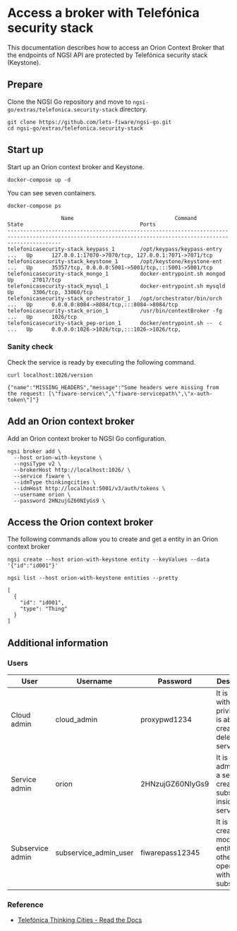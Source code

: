 # Access a broker with Telefónica security stack

This documentation describes how to access an Orion Context Broker that the endpoints of NGSI API
are protected by Telefónica security stack (Keystone).

## Prepare

Clone the NGSI Go repository and move to `ngsi-go/extras/telefonica.security-stack` directory.

```
git clone https://github.com/lets-fiware/ngsi-go.git
cd ngsi-go/extras/telefonica.security-stack
```

## Start up

Start up an Orion context broker and Keystone.

```
docker-compose up -d
```

You can see seven containers.

```
docker-compose ps
```

```
                 Name                                Command               State                                     Ports
-------------------------------------------------------------------------------------------------------------------------------------------------------------
telefonicasecurity-stack_keypass_1        /opt/keypass/keypass-entry ...   Up      127.0.0.1:17070->7070/tcp, 127.0.0.1:7071->7071/tcp
telefonicasecurity-stack_keystone_1       /opt/keystone/keystone-ent ...   Up      35357/tcp, 0.0.0.0:5001->5001/tcp,:::5001->5001/tcp
telefonicasecurity-stack_mongo_1          docker-entrypoint.sh mongod      Up      27017/tcp
telefonicasecurity-stack_mysql_1          docker-entrypoint.sh mysqld      Up      3306/tcp, 33060/tcp
telefonicasecurity-stack_orchestrator_1   /opt/orchestrator/bin/orch ...   Up      0.0.0.0:8084->8084/tcp,:::8084->8084/tcp
telefonicasecurity-stack_orion_1          /usr/bin/contextBroker -fg ...   Up      1026/tcp
telefonicasecurity-stack_pep-orion_1      docker/entrypoint.sh --  c ...   Up      0.0.0.0:1026->1026/tcp,:::1026->1026/tcp,
```

### Sanity check

Check the service is ready by executing the following command.

```
curl localhost:1026/version
```

```
{"name":"MISSING_HEADERS","message":"Some headers were missing from the request: [\"fiware-service\",\"fiware-servicepath\",\"x-auth-token\"]"}
```

## Add an Orion context broker

Add an Orion context broker to NGSI Go configuration.

```
ngsi broker add \
  --host orion-with-keystone \
  --ngsiType v2 \
  --brokerHost http://localhost:1026/ \
  --service fiware \
  --idmType thinkingcities \
  --idmHost http://localhost:5001/v3/auth/tokens \
  --username orion \
  --password 2HNzujGZ60NIyGs9 \
```

## Access the Orion context broker

The following commands allow you to create and get a entity in an Orion context broker

```
ngsi create --host orion-with-keystone entity --keyValues --data '{"id":"id001"}'
```

```
ngsi list --host orion-with-keystone entities --pretty
```

```
[
  {
    "id": "id001",
    "type": "Thing"
  }
]
```

## Additional information

### Users

| User             | Username              | Password         | Description                                                                         |
| ---------------- | --------------------- | ---------------- | ----------------------------------------------------------------------------------- |
| Cloud admin      | cloud_admin           | proxypwd1234     | It is the user with more privileges. It is able to create and delete services.      |
| Service admin    | orion                 | 2HNzujGZ60NIyGs9 | It is able to administrate a service, creating subservices inside a service.        |
| Subservice admin | subservice_admin_user | fiwarepass12345  | It is able to create and modify entities and other operation within the subservice. |

### Reference

-   [Telefónica Thinking Cities - Read the Docs](https://thinking-cities.readthedocs.io/en/latest/)
